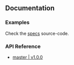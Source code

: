 ## Documentation

### Examples

Check the [specs](https://github.com/conradoqg/embedded-postgresql/tree/master/src) source-code.

### API Reference

- [master \| v1.0.0](https://conradoqg.github.io/embedded-postgresql/api/)